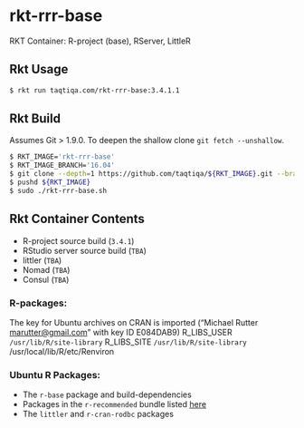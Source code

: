# rkt-rrr-base
RKT Container: R-project (base), RServer, LittleR

## Rkt Usage

````bash
$ rkt run taqtiqa.com/rkt-rrr-base:3.4.1.1
````

## Rkt Build
Assumes Git > 1.9.0.  To deepen the shallow clone `git fetch --unshallow`.
````bash
$ RKT_IMAGE='rkt-rrr-base'
$ RKT_IMAGE_BRANCH='16.04'
$ git clone --depth=1 https://github.com/taqtiqa/${RKT_IMAGE}.git --branch ${RKT_IMAGE_BRANCH} --single-branch
$ pushd ${RKT_IMAGE}
$ sudo ./rkt-rrr-base.sh
````

## Rkt Container Contents
- R-project source build (`3.4.1`)
- RStudio server source build (`TBA`)
- littler (`TBA`)
- Nomad (`TBA`)
- Consul (`TBA`)

### R-packages:
The key for Ubuntu archives on CRAN is imported (“Michael Rutter marutter@gmail.com” with key ID E084DAB9)
R_LIBS_USER `/usr/lib/R/site-library`
R_LIBS_SITE `/usr/lib/R/site-library` /usr/local/lib/R/etc/Renviron

### Ubuntu R Packages:
- The `r-base` package and build-dependencies
- Packages in the `r-recommended` bundle listed [here](https://cran.r-project.org/bin/linux/ubuntu/)
- The `littler` and `r-cran-rodbc` packages